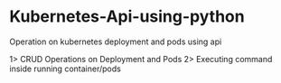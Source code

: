 # Kubernetes-Api-using-python
Operation on kubernetes deployment and pods using api

 1> CRUD Operations on Deployment and Pods
 2> Executing command inside running container/pods
